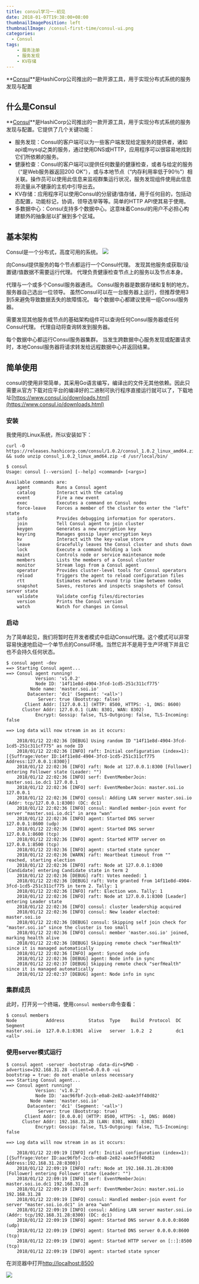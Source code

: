 ```yaml
---
title: consul学习一-初见
date: 2018-01-07T19:38:00+08:00
thumbnailImagePosition: left
thumbnailImage: /consul-first-time/consul-ui.png
categories: 
  - Consul
tags:
    - 服务注册
    - 服务发现
    - KV存储
---
```


**[Consul](https://www.consul.io)**是HashiCorp公司推出的一款开源工具，用于实现分布式系统的服务发现与配置
<!--more-->

## 什么是Consul

**[Consul](https://www.consul.io)**是HashiCorp公司推出的一款开源工具，用于实现分布式系统的服务发现与配置。它提供了几个关键功能：
- 服务发现：Consul的客户端可以为一些客户端发现给定服务的提供者，诸如api或mysql之类的服务，通过使用DNS或HTTP，应用程序可以很容易地找到它们所依赖的服务。
- 健康检查：Consul的客户端可以提供任何数量的健康检查，或者与给定的服务（“是Web服务器返回200 OK”），或与本地节点（“内存利用率低于90％”）相关联。操作员可以使用此信息来监视群集运行状况，服务发现组件使用此信息将流量从不健康的主机中引导出去。
- KV存储：应用程序可以使用Consul的分层键/值存储，用于任何目的，包括动态配置，功能标记，协调，领导选举等等。简单的HTTP API使其易于使用。
- 多数据中心：Consul支持多个数据中心。这意味着Consul的用户不必担心构建额外的抽象层以扩展到多个区域。

## 基本架构

Consul是一个分布式，高度可用的系统。
![](https://www.consul.io/assets/images/consul-arch-420ce04a.png)

向Consul提供服务的每个节点都运行一个Consul代理。 发现其他服务或获取/设置键/值数据不需要运行代理。 代理负责健康检查节点上的服务以及节点本身。

代理与一个或多个Consul服务器通讯。 Consul服务器是数据存储和复制的地方。 服务器自己选出一位领导。 虽然Consul可以在一台服务器上运行，但推荐使用3到5来避免导致数据丢失的故障情况。 每个数据中心都建议使用一组Consul服务器。

需要发现其他服务或节点的基础架构组件可以查询任何Consul服务器或任何Consul代理。 代理自动将查询转发到服务器。

每个数据中心都运行Consul服务器集群。 当发生跨数据中心服务发现或配置请求时，本地Consul服务器将请求转发给远程数据中心并返回结果。

## 简单使用

consul的使用非常简单，其采用Go语言编写，编译出的文件无其他依赖。因此只需要从官方下载对应平台的编译好的二进制可执行程序直接运行就可以了，下载地址[https://www.consul.io/downloads.html](https://www.consul.io/downloads.html)

### 安装

我使用的Linux系统，所以安装如下：
```shell
curl -O https://releases.hashicorp.com/consul/1.0.2/consul_1.0.2_linux_amd64.zip && sudo unzip consul_1.0.2_linux_amd64.zip -d /usr/local/bin/
```

```shell
$ consul
Usage: consul [--version] [--help] <command> [<args>]

Available commands are:
    agent          Runs a Consul agent
    catalog        Interact with the catalog
    event          Fire a new event
    exec           Executes a command on Consul nodes
    force-leave    Forces a member of the cluster to enter the "left" state
    info           Provides debugging information for operators.
    join           Tell Consul agent to join cluster
    keygen         Generates a new encryption key
    keyring        Manages gossip layer encryption keys
    kv             Interact with the key-value store
    leave          Gracefully leaves the Consul cluster and shuts down
    lock           Execute a command holding a lock
    maint          Controls node or service maintenance mode
    members        Lists the members of a Consul cluster
    monitor        Stream logs from a Consul agent
    operator       Provides cluster-level tools for Consul operators
    reload         Triggers the agent to reload configuration files
    rtt            Estimates network round trip time between nodes
    snapshot       Saves, restores and inspects snapshots of Consul server state
    validate       Validate config files/directories
    version        Prints the Consul version
    watch          Watch for changes in Consul

```

### 启动
为了简单起见，我们将暂时在开发者模式中启动Consul代理。这个模式可以非常容易快速地启动一个单节点的Consul环境。当然它并不是用于生产环境下并且它也不会持久任何状态。
```shell
$ consul agent -dev
==> Starting Consul agent...
==> Consul agent running!
           Version: 'v1.0.2'
           Node ID: '14f11e8d-4904-3fcd-1cd5-251c311cf775'
         Node name: 'master.soi.io'
        Datacenter: 'dc1' (Segment: '<all>')
            Server: true (Bootstrap: false)
       Client Addr: [127.0.0.1] (HTTP: 8500, HTTPS: -1, DNS: 8600)
      Cluster Addr: 127.0.0.1 (LAN: 8301, WAN: 8302)
           Encrypt: Gossip: false, TLS-Outgoing: false, TLS-Incoming: false

==> Log data will now stream in as it occurs:

    2018/01/12 22:02:36 [DEBUG] Using random ID "14f11e8d-4904-3fcd-1cd5-251c311cf775" as node ID
    2018/01/12 22:02:36 [INFO] raft: Initial configuration (index=1): [{Suffrage:Voter ID:14f11e8d-4904-3fcd-1cd5-251c311cf775 Address:127.0.0.1:8300}]
    2018/01/12 22:02:36 [INFO] raft: Node at 127.0.0.1:8300 [Follower] entering Follower state (Leader: "")
    2018/01/12 22:02:36 [INFO] serf: EventMemberJoin: master.soi.io.dc1 127.0.0.1
    2018/01/12 22:02:36 [INFO] serf: EventMemberJoin: master.soi.io 127.0.0.1
    2018/01/12 22:02:36 [INFO] consul: Adding LAN server master.soi.io (Addr: tcp/127.0.0.1:8300) (DC: dc1)
    2018/01/12 22:02:36 [INFO] consul: Handled member-join event for server "master.soi.io.dc1" in area "wan"
    2018/01/12 22:02:36 [INFO] agent: Started DNS server 127.0.0.1:8600 (udp)
    2018/01/12 22:02:36 [INFO] agent: Started DNS server 127.0.0.1:8600 (tcp)
    2018/01/12 22:02:36 [INFO] agent: Started HTTP server on 127.0.0.1:8500 (tcp)
    2018/01/12 22:02:36 [INFO] agent: started state syncer
    2018/01/12 22:02:36 [WARN] raft: Heartbeat timeout from "" reached, starting election
    2018/01/12 22:02:36 [INFO] raft: Node at 127.0.0.1:8300 [Candidate] entering Candidate state in term 2
    2018/01/12 22:02:36 [DEBUG] raft: Votes needed: 1
    2018/01/12 22:02:36 [DEBUG] raft: Vote granted from 14f11e8d-4904-3fcd-1cd5-251c311cf775 in term 2. Tally: 1
    2018/01/12 22:02:36 [INFO] raft: Election won. Tally: 1
    2018/01/12 22:02:36 [INFO] raft: Node at 127.0.0.1:8300 [Leader] entering Leader state
    2018/01/12 22:02:36 [INFO] consul: cluster leadership acquired
    2018/01/12 22:02:36 [INFO] consul: New leader elected: master.soi.io
    2018/01/12 22:02:36 [DEBUG] consul: Skipping self join check for "master.soi.io" since the cluster is too small
    2018/01/12 22:02:36 [INFO] consul: member 'master.soi.io' joined, marking health alive
    2018/01/12 22:02:36 [DEBUG] Skipping remote check "serfHealth" since it is managed automatically
    2018/01/12 22:02:36 [INFO] agent: Synced node info
    2018/01/12 22:02:36 [DEBUG] agent: Node info in sync
    2018/01/12 22:02:37 [DEBUG] Skipping remote check "serfHealth" since it is managed automatically
    2018/01/12 22:02:37 [DEBUG] agent: Node info in sync
```

### 集群成员

此时，打开另一个终端，使用`consul members`命令查看：
```shell
$ consul members
Node           Address         Status  Type    Build  Protocol  DC   Segment
master.soi.io  127.0.0.1:8301  alive   server  1.0.2  2         dc1  <all>
```

### 使用server模式运行

```shell
$ consul agent -server -bootstrap -data-dir=$PWD -advertise=192.168.31.28 -client=0.0.0.0 -ui
bootstrap = true: do not enable unless necessary
==> Starting Consul agent...
==> Consul agent running!
           Version: 'v1.0.2'
           Node ID: 'aac96fbf-2ccb-e0a8-2e82-aa4e3ff40d82'
         Node name: 'master.soi.io'
        Datacenter: 'dc1' (Segment: '<all>')
            Server: true (Bootstrap: true)
       Client Addr: [0.0.0.0] (HTTP: 8500, HTTPS: -1, DNS: 8600)
      Cluster Addr: 192.168.31.28 (LAN: 8301, WAN: 8302)
           Encrypt: Gossip: false, TLS-Outgoing: false, TLS-Incoming: false

==> Log data will now stream in as it occurs:

    2018/01/12 22:09:19 [INFO] raft: Initial configuration (index=1): [{Suffrage:Voter ID:aac96fbf-2ccb-e0a8-2e82-aa4e3ff40d82 Address:192.168.31.28:8300}]
    2018/01/12 22:09:19 [INFO] raft: Node at 192.168.31.28:8300 [Follower] entering Follower state (Leader: "")
    2018/01/12 22:09:19 [INFO] serf: EventMemberJoin: master.soi.io.dc1 192.168.31.28
    2018/01/12 22:09:19 [INFO] serf: EventMemberJoin: master.soi.io 192.168.31.28
    2018/01/12 22:09:19 [INFO] consul: Handled member-join event for server "master.soi.io.dc1" in area "wan"
    2018/01/12 22:09:19 [INFO] consul: Adding LAN server master.soi.io (Addr: tcp/192.168.31.28:8300) (DC: dc1)
    2018/01/12 22:09:19 [INFO] agent: Started DNS server 0.0.0.0:8600 (udp)
    2018/01/12 22:09:19 [INFO] agent: Started DNS server 0.0.0.0:8600 (tcp)
    2018/01/12 22:09:19 [INFO] agent: Started HTTP server on [::]:8500 (tcp)
    2018/01/12 22:09:19 [INFO] agent: started state syncer
```

在浏览器中打开[http://localhost:8500](http://localhost:8500)

![](/consul-first-time/consul-ui.png)